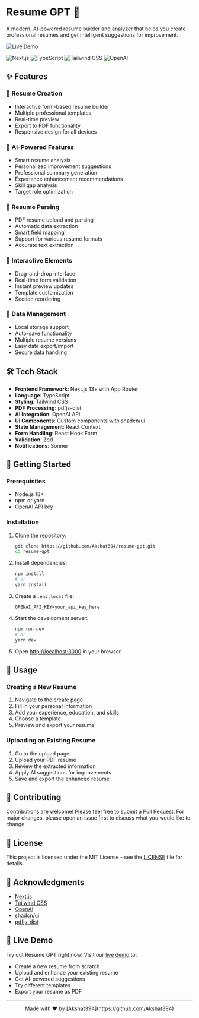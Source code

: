 # Resume GPT 🚀

A modern, AI-powered resume builder and analyzer that helps you create professional resumes and get intelligent suggestions for improvement.

[![Live Demo](https://img.shields.io/badge/Live_Demo-Resume_GPT-000000?style=for-the-badge&logo=vercel)](https://resume-gpt-rosy.vercel.app/)

![Next.js](https://img.shields.io/badge/Next.js-13+-black?style=for-the-badge&logo=next.js)
![TypeScript](https://img.shields.io/badge/TypeScript-5+-blue?style=for-the-badge&logo=typescript)
![Tailwind CSS](https://img.shields.io/badge/Tailwind_CSS-3+-38B2AC?style=for-the-badge&logo=tailwind-css)
![OpenAI](https://img.shields.io/badge/OpenAI-GPT-412991?style=for-the-badge&logo=openai)

## ✨ Features

### 📝 Resume Creation
- Interactive form-based resume builder
- Multiple professional templates
- Real-time preview
- Export to PDF functionality
- Responsive design for all devices

### 🤖 AI-Powered Features
- Smart resume analysis
- Personalized improvement suggestions
- Professional summary generation
- Experience enhancement recommendations
- Skill gap analysis
- Target role optimization

### 📄 Resume Parsing
- PDF resume upload and parsing
- Automatic data extraction
- Smart field mapping
- Support for various resume formats
- Accurate text extraction

### 🎯 Interactive Elements
- Drag-and-drop interface
- Real-time form validation
- Instant preview updates
- Template customization
- Section reordering

### 💾 Data Management
- Local storage support
- Auto-save functionality
- Multiple resume versions
- Easy data export/import
- Secure data handling

## 🛠️ Tech Stack

- **Frontend Framework**: Next.js 13+ with App Router
- **Language**: TypeScript
- **Styling**: Tailwind CSS
- **PDF Processing**: pdfjs-dist
- **AI Integration**: OpenAI API
- **UI Components**: Custom components with shadcn/ui
- **State Management**: React Context
- **Form Handling**: React Hook Form
- **Validation**: Zod
- **Notifications**: Sonner

## 🚀 Getting Started

### Prerequisites

- Node.js 18+ 
- npm or yarn
- OpenAI API key

### Installation

1. Clone the repository:
   ```bash
   git clone https://github.com/Akshat394/resume-gpt.git
   cd resume-gpt
   ```

2. Install dependencies:
   ```bash
   npm install
   # or
   yarn install
   ```

3. Create a `.env.local` file:
   ```
   OPENAI_API_KEY=your_api_key_here
   ```

4. Start the development server:
   ```bash
   npm run dev
   # or
   yarn dev
   ```

5. Open [http://localhost:3000](http://localhost:3000) in your browser.

## 📖 Usage

### Creating a New Resume

1. Navigate to the create page
2. Fill in your personal information
3. Add your experience, education, and skills
4. Choose a template
5. Preview and export your resume

### Uploading an Existing Resume

1. Go to the upload page
2. Upload your PDF resume
3. Review the extracted information
4. Apply AI suggestions for improvements
5. Save and export the enhanced resume

## 🤝 Contributing

Contributions are welcome! Please feel free to submit a Pull Request. For major changes, please open an issue first to discuss what you would like to change.

## 📝 License

This project is licensed under the MIT License - see the [LICENSE](LICENSE) file for details.

## 🙏 Acknowledgments

- [Next.js](https://nextjs.org/)
- [Tailwind CSS](https://tailwindcss.com/)
- [OpenAI](https://openai.com/)
- [shadcn/ui](https://ui.shadcn.com/)
- [pdfjs-dist](https://mozilla.github.io/pdf.js/)

## 🎯 Live Demo

Try out Resume GPT right now! Visit our [live demo](https://resume-gpt-rosy.vercel.app/) to:
- Create a new resume from scratch
- Upload and enhance your existing resume
- Get AI-powered suggestions
- Try different templates
- Export your resume as PDF

---

<div align="center">
  Made with ❤️ by [Akshat394](https://github.com/Akshat394)
</div>
